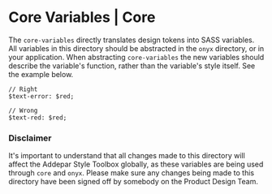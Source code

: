 # Core Variables | Core

The `core-variables` directly translates design tokens into SASS variables. All variables in this directory should be abstracted in the `onyx` directory, or in your application. When abstracting `core-variables` the new variables should describe the variable's function, rather than the variable's style itself. See the example below.
```
// Right
$text-error: $red;

// Wrong
$text-red: $red;
```

### Disclaimer
It's important to understand that all changes made to this directory will affect the Addepar Style Toolbox globally, as these variables are being used through `core` and `onyx`. Please make sure any changes being made to this directory have been signed off by somebody on the Product Design Team.
